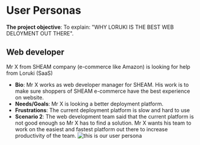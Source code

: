 # User Personas

**The project objective**: To explain: "WHY LORUKI IS THE BEST WEB DELOYMENT OUT
THERE".

## Web developer

Mr X from SHEAM company (e-commerce like Amazon) is looking for help from Loruki
(SaaS)

- **Bio**: Mr X works as web developer manager for SHEAM. His work is to make
  sure shoppers of SHEAM e-commerce have the best experience on website.
- **Needs/Goals**: Mr X is looking a better deployment platform.
- **Frustrations**: The current deployment platform is slow and hard to use
- **Scenario 2**: The web development team said that the current platform is not
  good enough so Mr X has to find a solution. Mr X wants his team to work on the
  easiest and fastest platform out there to increase productivity of the team.
  ![this is our user persona](../loruki-group-5/assets/User-persona.jpeg)
